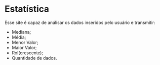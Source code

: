 # Estatística
 
Esse site é capaz de análisar os dados inseridos pelo usuário e transmitir:
- Mediana;
- Média;
- Menor Valor;   
- Maior Valor;
- Rol(crescente);
- Quantidade de dados.
